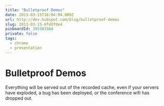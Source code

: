 ```yaml
---
title: "Bulletproof Demos"
date: 2013-03-15T16:04:04.000Z
url: http://dev.hubspot.com/blog/bulletproof-demos
slug: 2013-03-15-8fddf0e4
pinboardId: 395383564
private: false
tags:
  - chrome
  - presentation
---
```


# Bulletproof Demos

Everything will be served out of the recorded cache, even if your servers have exploded, a bug has been deployed, or the conference wifi has dropped out.
